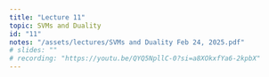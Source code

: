 ```yaml
---
title: "Lecture 11"
topic: SVMs and Duality
id: "11"
notes: "/assets/lectures/SVMs and Duality Feb 24, 2025.pdf"
# slides: ""
# recording: "https://youtu.be/QYQ5NpllC-0?si=a8XOkxfYa6-2kpbX"
---
```

